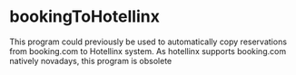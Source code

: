 # bookingToHotellinx

This program could previously be used to automatically copy reservations from booking.com to Hotellinx system. As hotellinx supports booking.com natively novadays, this program is obsolete

